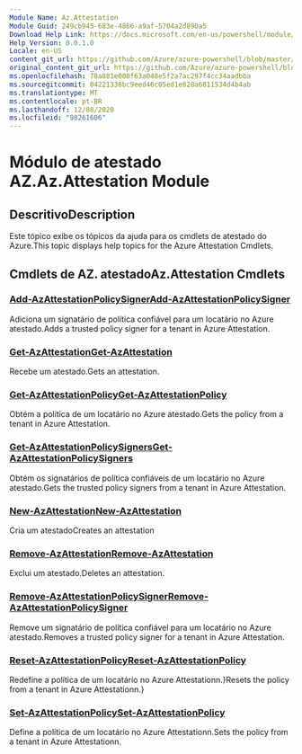 ```yaml
---
Module Name: Az.Attestation
Module Guid: 249cb945-683e-4866-a9af-5704a2d890a5
Download Help Link: https://docs.microsoft.com/en-us/powershell/module/az.attestation
Help Version: 0.0.1.0
Locale: en-US
content_git_url: https://github.com/Azure/azure-powershell/blob/master/src/Attestation/Attestation/help/Az.Attestation.md
original_content_git_url: https://github.com/Azure/azure-powershell/blob/master/src/Attestation/Attestation/help/Az.Attestation.md
ms.openlocfilehash: 78a881e000f63a048e5f2a7ac297f4cc34aadbba
ms.sourcegitcommit: 04221336bc9eed46c05ed1e828a6811534d4b4ab
ms.translationtype: MT
ms.contentlocale: pt-BR
ms.lasthandoff: 12/08/2020
ms.locfileid: "98261606"
---
```

# <span data-ttu-id="3ae3b-101">Módulo de atestado AZ.</span><span class="sxs-lookup"><span data-stu-id="3ae3b-101">Az.Attestation Module</span></span>
## <span data-ttu-id="3ae3b-102">Descritivo</span><span class="sxs-lookup"><span data-stu-id="3ae3b-102">Description</span></span>
<span data-ttu-id="3ae3b-103">Este tópico exibe os tópicos da ajuda para os cmdlets de atestado do Azure.</span><span class="sxs-lookup"><span data-stu-id="3ae3b-103">This topic displays help topics for the Azure Attestation Cmdlets.</span></span>

## <span data-ttu-id="3ae3b-104">Cmdlets de AZ. atestado</span><span class="sxs-lookup"><span data-stu-id="3ae3b-104">Az.Attestation Cmdlets</span></span>
### [<span data-ttu-id="3ae3b-105">Add-AzAttestationPolicySigner</span><span class="sxs-lookup"><span data-stu-id="3ae3b-105">Add-AzAttestationPolicySigner</span></span>](Add-AzAttestationPolicySigner.md)
<span data-ttu-id="3ae3b-106">Adiciona um signatário de política confiável para um locatário no Azure atestado.</span><span class="sxs-lookup"><span data-stu-id="3ae3b-106">Adds a trusted policy signer for a tenant in Azure Attestation.</span></span>

### [<span data-ttu-id="3ae3b-107">Get-AzAttestation</span><span class="sxs-lookup"><span data-stu-id="3ae3b-107">Get-AzAttestation</span></span>](Get-AzAttestation.md)
<span data-ttu-id="3ae3b-108">Recebe um atestado.</span><span class="sxs-lookup"><span data-stu-id="3ae3b-108">Gets an attestation.</span></span>

### [<span data-ttu-id="3ae3b-109">Get-AzAttestationPolicy</span><span class="sxs-lookup"><span data-stu-id="3ae3b-109">Get-AzAttestationPolicy</span></span>](Get-AzAttestationPolicy.md)
<span data-ttu-id="3ae3b-110">Obtém a política de um locatário no Azure atestado.</span><span class="sxs-lookup"><span data-stu-id="3ae3b-110">Gets the policy from a tenant in Azure Attestation.</span></span>

### [<span data-ttu-id="3ae3b-111">Get-AzAttestationPolicySigners</span><span class="sxs-lookup"><span data-stu-id="3ae3b-111">Get-AzAttestationPolicySigners</span></span>](Get-AzAttestationPolicySigners.md)
<span data-ttu-id="3ae3b-112">Obtém os signatários de política confiáveis de um locatário no Azure atestado.</span><span class="sxs-lookup"><span data-stu-id="3ae3b-112">Gets the trusted policy signers from a tenant in Azure Attestation.</span></span>

### [<span data-ttu-id="3ae3b-113">New-AzAttestation</span><span class="sxs-lookup"><span data-stu-id="3ae3b-113">New-AzAttestation</span></span>](New-AzAttestation.md)
<span data-ttu-id="3ae3b-114">Cria um atestado</span><span class="sxs-lookup"><span data-stu-id="3ae3b-114">Creates an attestation</span></span>

### [<span data-ttu-id="3ae3b-115">Remove-AzAttestation</span><span class="sxs-lookup"><span data-stu-id="3ae3b-115">Remove-AzAttestation</span></span>](Remove-AzAttestation.md)
<span data-ttu-id="3ae3b-116">Exclui um atestado.</span><span class="sxs-lookup"><span data-stu-id="3ae3b-116">Deletes an attestation.</span></span>

### [<span data-ttu-id="3ae3b-117">Remove-AzAttestationPolicySigner</span><span class="sxs-lookup"><span data-stu-id="3ae3b-117">Remove-AzAttestationPolicySigner</span></span>](Remove-AzAttestationPolicySigner.md)
<span data-ttu-id="3ae3b-118">Remove um signatário de política confiável para um locatário no Azure atestado.</span><span class="sxs-lookup"><span data-stu-id="3ae3b-118">Removes a trusted policy signer for a tenant in Azure Attestation.</span></span>

### [<span data-ttu-id="3ae3b-119">Reset-AzAttestationPolicy</span><span class="sxs-lookup"><span data-stu-id="3ae3b-119">Reset-AzAttestationPolicy</span></span>](Reset-AzAttestationPolicy.md)
<span data-ttu-id="3ae3b-120">Redefine a política de um locatário no Azure Attestationn.}</span><span class="sxs-lookup"><span data-stu-id="3ae3b-120">Resets the policy from a tenant in Azure Attestationn.}</span></span>

### [<span data-ttu-id="3ae3b-121">Set-AzAttestationPolicy</span><span class="sxs-lookup"><span data-stu-id="3ae3b-121">Set-AzAttestationPolicy</span></span>](Set-AzAttestationPolicy.md)
<span data-ttu-id="3ae3b-122">Define a política de um locatário no Azure Attestationn.</span><span class="sxs-lookup"><span data-stu-id="3ae3b-122">Sets the policy from a tenant in Azure Attestationn.</span></span>

